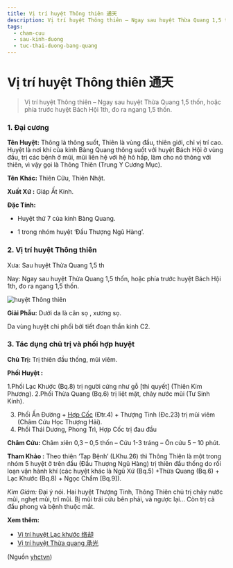 ```yaml
---
title: Vị trí huyệt Thông thiên 通天
description: Vị trí huyệt Thông thiên – Ngay sau huyệt Thừa Quang 1,5 thốn, hoặc phía trước huyệt Bách Hội 1th, đo ra ngang 1,5 thốn.
tags:
  - cham-cuu
  - sau-kinh-duong
  - tuc-thai-duong-bang-quang
---
```


# Vị trí huyệt Thông thiên 通天 

> Vị trí huyệt Thông thiên – Ngay sau huyệt Thừa Quang 1,5 thốn, hoặc phía trước huyệt Bách Hội 1th, đo ra ngang 1,5 thốn.

### 1. Đại cương

**Tên Huyệt:** Thông là thông suốt, Thiên là vùng đầu, thiên giới, chỉ vị trí cao. Huyệt là nơi khí của kinh Bàng Quang thông suốt với huyệt Bách Hội ở vùng đầu, trị các bệnh ở mũi, mũi liên hệ với hệ hô hấp, làm cho nó thông với thiên, vì vậy gọi là Thông Thiên (Trung Y Cương Mục).

**Tên** **Khác:** Thiên Cữu, Thiên Nhật.

**Xuất Xứ :** Giáp Ất Kinh.

**Đặc Tính:**

+ Huyệt thứ 7 của kinh Bàng Quang.

+ 1 trong nhóm huyệt ‘Đầu Thượng Ngũ Hàng’.

### 2. Vị trí huyệt Thông thiên

Xưa: Sau huyệt Thừa Quang 1,5 th

Nay: Ngay sau huyệt Thừa Quang 1,5 thốn, hoặc phía trước huyệt Bách Hội 1th, đo ra ngang 1,5 thốn.

![huyệt Thông thiên](/imgs/yhctvn/huyet-thong-thien-300x168.jpg)

**Giải Phẫu:** Dưới da là cân sọ , xương sọ.

Da vùng huyệt chi phối bởi tiết đoạn thần kinh C2.

### 3. Tác dụng chủ trị và phối hợp huyệt

**Chủ Trị:** Trị thiên đầu thống, mũi viêm.

**Phối Huyệt :**

1.Phối Lạc Khước (Bq.8) trị người cứng như gỗ [thi quyết] (Thiên Kim Phương). 2.Phối Thừa Quang (Bq.6) trị liệt mặt, chảy nước mũi (Tư Sinh Kinh).

3. Phối Ấn Đường + [Hợp Cốc](/yhctvn/huyet-hop-coc-%e5%90%88-%e8%b0%b7/) (Đtr.4) + Thượng Tinh (Đc.23) trị mũi viêm (Châm Cứu Học Thượng Hải).
4. Phối Thái Dương, Phong Trì, Hợp Cốc trị đau đầu

**Châm Cứu:** Châm xiên 0,3 – 0,5 thốn – Cứu 1-3 tráng – Ôn cứu 5 – 10 phút.

**Tham Khảo :** Theo thiên ‘Tạp Bệnh’ (LKhu.26) thì Thông Thiên là một trong nhóm 5 huyệt ở trên đầu (Đầu Thượng Ngũ Hàng) trị thiên đầu thống do rối loạn vận hành khí (các huyệt khác là Ngũ Xứ (Bq.5) +Thừa Quang (Bq.6) + Lạc Khước (Bq.8) + Ngọc Chẩm [Bq.9]).

*Kim Giám:* Đại ý nói. Hai huyệt Thượng Tinh, Thông Thiên chủ trị chảy nước mũi, nghẹt mũi, trĩ mũi. Bị mũi trái cứu bên phải, và ngược lại… Còn trị cả đầu phong và bệnh thuộc mắt.

**Xem thêm:**

* [Vị trí huyệt Lạc khước 络却](/yhctvn/vi-tri-huyet-lac-khuoc-%e7%bb%9c%e5%8d%b4/)
* [Vị trí huyệt Thừa quang 承光](/yhctvn/vi-tri-huyet-thua-quang-%e6%89%bf%e5%85%89/)

(Nguồn <a href="https://yhctvn.com/vi-tri-huyet-thong-thien-通天/" target="_blank">yhctvn</a>)
